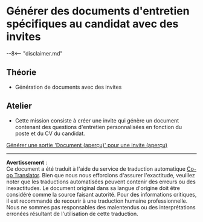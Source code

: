 <!--
CO_OP_TRANSLATOR_METADATA:
{
  "original_hash": "baabc695cc38bcfe66668df8efe2b8c2",
  "translation_date": "2025-10-17T19:27:34+00:00",
  "source_file": "docs/operative-preview/10-generate-documents/README.md",
  "language_code": "fr"
}
-->
# Générer des documents d'entretien spécifiques au candidat avec des invites

--8<-- "disclaimer.md"

## Théorie

- Génération de documents avec des invites

## Atelier

- Cette mission consiste à créer une invite qui génère un document contenant des questions d'entretien personnalisées en fonction du poste et du CV du candidat.

[Générer une sortie 'Document (aperçu)' pour une invite (aperçu)](https://learn.microsoft.com/ai-builder/generate-document-output-prompt)

---

**Avertissement** :  
Ce document a été traduit à l'aide du service de traduction automatique [Co-op Translator](https://github.com/Azure/co-op-translator). Bien que nous nous efforcions d'assurer l'exactitude, veuillez noter que les traductions automatisées peuvent contenir des erreurs ou des inexactitudes. Le document original dans sa langue d'origine doit être considéré comme la source faisant autorité. Pour des informations critiques, il est recommandé de recourir à une traduction humaine professionnelle. Nous ne sommes pas responsables des malentendus ou des interprétations erronées résultant de l'utilisation de cette traduction.
